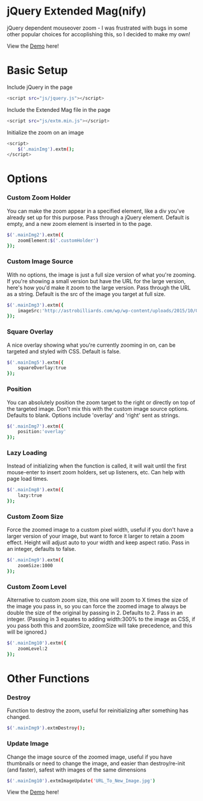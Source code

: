 # jQuery Extended Mag(nify)
jQuery dependent mouseover zoom - I was frustrated with bugs in some other popular choices for accoplishing this, so I decided to make my own!

View the [Demo] here!

# Basic Setup
Include jQuery in the page
```sh
<script src="js/jquery.js"></script>
```
Include the Extended Mag file in the page
```sh
<script src="js/extm.min.js"></script>
```
Initialize the zoom on an image
```sh
<script>
	$('.mainImg').extm();
</script>
```

# Options
### Custom Zoom Holder
You can make the zoom appear in a specified element, like a div you've already set up for this purpose. Pass through a jQuery element. Default is empty, and a new zoom element is inserted in to the page.
```sh
$('.mainImg2').extm({
	zoomElement:$('.customHolder')
}); 
```

### Custom Image Source
With no options, the image is just a full size version of what you're zooming. If you're showing a small version but have the URL for the large version, here's how you'd make it zoom to the large version. Pass through the URL as a string. Default is the src of the image you target at full size.
```sh
$('.mainImg3').extm({
	imageSrc:'http://astrobilliards.com/wp/wp-content/uploads/2015/10/G407-EDIT.jpg'
});
```

### Square Overlay
A nice overlay showing what you're currently zooming in on, can be targeted and styled with CSS. Default is false.
```sh
$('.mainImg5').extm({
	squareOverlay:true
});
```

### Position
You can absolutely position the zoom target to the right or directly on top of the targeted image. Don't mix this with the custom image source options. Defaults to blank. Options include 'overlay' and 'right' sent as strings.
```sh
$('.mainImg7').extm({
	position:'overlay'
});
```

### Lazy Loading
Instead of initializing when the function is called, it will wait until the first mouse-enter to insert zoom holders, set up listeners, etc. Can help with page load times.
```sh
$('.mainImg8').extm({
	lazy:true
});
```

### Custom Zoom Size
Force the zoomed image to a custom pixel width, useful if you don't have a larger version of your image, but want to force it larger to retain a zoom effect. Height will adjust auto to your width and keep aspect ratio. Pass in an integer, defaults to false.
```sh
$('.mainImg9').extm({
	zoomSize:1000
});
```

### Custom Zoom Level
Alternative to custom zoom size, this one will zoom to X times the size of the image you pass in, so you can force the zoomed image to always be double the size of the original by passing in 2. Defaults to 2. Pass in an integer. (Passing in 3 equates to adding width:300% to the image as CSS, if you pass both this and zoomSize, zoomSize will take precedence, and this will be ignored.)
```sh
$('.mainImg10').extm({
	zoomLevel:2
});
```

# Other Functions
### Destroy
Function to destroy the zoom, useful for reinitializing after something has changed.
```sh
$('.mainImg9').extmDestroy();
```

### Update Image
Change the image source of the zoomed image, useful if you have thumbnails or need to change the image, and easier than destroy/re-init (and faster), safest with images of the same dimensions
```sh
$('.mainImg10').extmImageUpdate('URL_To_New_Image.jpg')
```

View the [Demo] here!

[Demo]: <http://codepen.io/caleboleary/pen/JXyedK>
